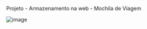 Projeto - Armazenamento na web - Mochila de Viagem 

![image](https://user-images.githubusercontent.com/74818185/228919822-a6f3d245-15b2-4556-89ad-dd8e9a3b957e.png)
